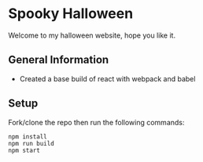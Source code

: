 # Spooky Halloween

Welcome to my halloween website, hope you like it.

## General Information

- Created a base build of react with webpack and babel 

## Setup
Fork/clone the repo then run the following commands:
```
npm install
npm run build
npm start
```
